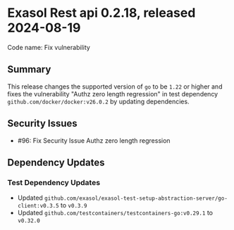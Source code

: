 # Exasol Rest api 0.2.18, released 2024-08-19

Code name: Fix vulnerability

## Summary

This release changes the supported version of `go` to be `1.22` or higher and fixes the vulnerability "Authz zero length regression" in test dependency `github.com/docker/docker:v26.0.2` by updating dependencies.

## Security Issues

* #96: Fix Security Issue Authz zero length regression

## Dependency Updates

### Test Dependency Updates

* Updated `github.com/exasol/exasol-test-setup-abstraction-server/go-client:v0.3.5` to `v0.3.9`
* Updated `github.com/testcontainers/testcontainers-go:v0.29.1` to `v0.32.0`
